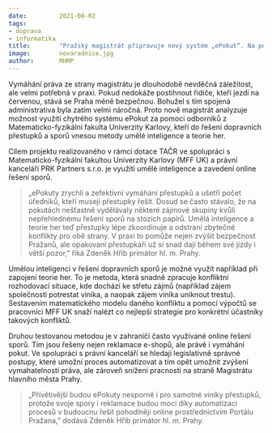 ```yaml
---
date:         2021-08-02
tags:         
- doprava
- informatika
title:        "Pražský magistrát připravuje nový systém „ePokut“. Na pomoc povolá metody umělé inteligence a teorie her"
image: 	      novaradnice.jpg
author:       MHMP
---
```


Vymáhání práva ze strany magistrátu je dlouhodobě nevděčná záležitost, ale velmi potřebná v praxi. Pokud nedokáže postihnout řidiče, kteří jezdí na červenou, stává se Praha méně bezpečnou. Bohužel s tím spojená administrativa byla zatím velmi náročná. Proto nově magistrát analyzuje možnost využití chytrého systému ePokut za pomoci odborníků z Matematicko-fyzikální fakulta Univerzity Karlovy, kteří do řešení dopravních přestupků a sporů vnesou metody umělé inteligence a teorie her. 

Cílem projektu realizovaného v rámci dotace TAČR ve spolupráci s Matematicko-fyzikální fakultou Univerzity Karlovy (MFF UK) a právní kanceláří PRK Partners s.r.o. je využití umělé inteligence a zavedení online řešení sporů. 

> „ePokuty zrychlí a zefektivní vymáhání přestupků a ušetří počet úředníků, kteří musejí přestupky řešit. Dosud se často stávalo, že na pokutách nešťastně vydělávaly některé zájmové skupiny kvůli nepřehlednému řešení sporů na stozích papírů. Umělá inteligence a teorie her teď přestupky lépe zkoordinuje a odstraní zbytečné konflikty pro obě strany. V praxi to pomůže nejen zvýšit bezpečnost Pražanů, ale opakovaní přestupkáři už si snad dají během své jízdy i větší pozor,” říká Zdeněk Hřib primátor hl. m. Prahy.

Umělou inteligenci v řešení dopravních sporů je možné využít například při zapojení teorie her. To je metoda, která snadně zpracuje konfliktní rozhodovací situace, kde dochází ke střetu zájmů (například zájem společnosti potrestat viníka, a naopak zájem viníka uniknout trestu). Sestavením matematického modelu daného konfliktu a pomocí výpočtů se pracovníci MFF UK snaží nalézt co nejlepší strategie pro konkrétní účastníky takových konfliktů.

Druhou testovanou metodou je v zahraničí často využívané online řešení sporů. Tím jsou řešeny nejen reklamace e-shopů, ale právě i vymáhání pokut. Ve spolupráci s právní kanceláří se hledají legislativně správné postupy, které umožní proces automatizovat a tím opět umožnit zvýšení vymahatelnosti práva, ale zároveň snížení pracnosti na straně Magistrátu hlavního města Prahy.

> „Přívětivější budou ePokuty nesporně i pro samotné viníky přestupků, protože svoje spory i reklamace budou moci díky automatizaci procesů v budoucnu řešit pohodlněji online prostřednictvím Portálu Pražana,” dodává Zdeněk Hřib primátor hl. m. Prahy.
